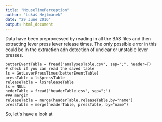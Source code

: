 ```yaml
---
title: "MouseTimePerception"
author: "Lukáš Hejtmánek"
date: "29 June 2016"
output: html_document
---
```

Data have been preprocessed by reading in all the BAS files and then extracting lever press lever release times. The only possible error in this could be in the extraction adn detection of unclear or unstable lever presses.

```{r, echo=FALSE}
betterEventTable = fread("analysesTable.csv", sep=";", header=T)
# check if you can read the saved table
ls = GetLeverPressTimes(betterEventTable)
pressTable = ls$pressTable
releaseTable = ls$releaseTable
ls = NULL
hederTable = fread("headerTable.csv", sep=";")
### mergin
releaseTable = merge(headerTable,releaseTable,by="name")
pressTable = merge(headerTable, pressTable, by="name")
```

So, let's have a look at 
